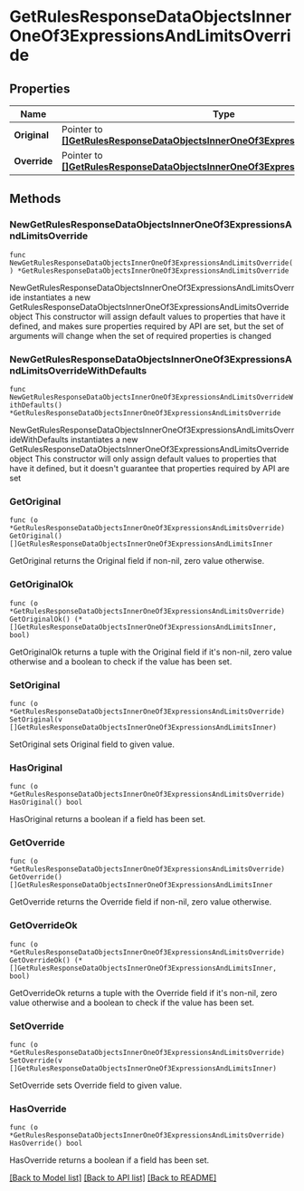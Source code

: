 # GetRulesResponseDataObjectsInnerOneOf3ExpressionsAndLimitsOverride

## Properties

Name | Type | Description | Notes
------------ | ------------- | ------------- | -------------
**Original** | Pointer to [**[]GetRulesResponseDataObjectsInnerOneOf3ExpressionsAndLimitsInner**](GetRulesResponseDataObjectsInnerOneOf3ExpressionsAndLimitsInner.md) |  | [optional] 
**Override** | Pointer to [**[]GetRulesResponseDataObjectsInnerOneOf3ExpressionsAndLimitsInner**](GetRulesResponseDataObjectsInnerOneOf3ExpressionsAndLimitsInner.md) |  | [optional] 

## Methods

### NewGetRulesResponseDataObjectsInnerOneOf3ExpressionsAndLimitsOverride

`func NewGetRulesResponseDataObjectsInnerOneOf3ExpressionsAndLimitsOverride() *GetRulesResponseDataObjectsInnerOneOf3ExpressionsAndLimitsOverride`

NewGetRulesResponseDataObjectsInnerOneOf3ExpressionsAndLimitsOverride instantiates a new GetRulesResponseDataObjectsInnerOneOf3ExpressionsAndLimitsOverride object
This constructor will assign default values to properties that have it defined,
and makes sure properties required by API are set, but the set of arguments
will change when the set of required properties is changed

### NewGetRulesResponseDataObjectsInnerOneOf3ExpressionsAndLimitsOverrideWithDefaults

`func NewGetRulesResponseDataObjectsInnerOneOf3ExpressionsAndLimitsOverrideWithDefaults() *GetRulesResponseDataObjectsInnerOneOf3ExpressionsAndLimitsOverride`

NewGetRulesResponseDataObjectsInnerOneOf3ExpressionsAndLimitsOverrideWithDefaults instantiates a new GetRulesResponseDataObjectsInnerOneOf3ExpressionsAndLimitsOverride object
This constructor will only assign default values to properties that have it defined,
but it doesn't guarantee that properties required by API are set

### GetOriginal

`func (o *GetRulesResponseDataObjectsInnerOneOf3ExpressionsAndLimitsOverride) GetOriginal() []GetRulesResponseDataObjectsInnerOneOf3ExpressionsAndLimitsInner`

GetOriginal returns the Original field if non-nil, zero value otherwise.

### GetOriginalOk

`func (o *GetRulesResponseDataObjectsInnerOneOf3ExpressionsAndLimitsOverride) GetOriginalOk() (*[]GetRulesResponseDataObjectsInnerOneOf3ExpressionsAndLimitsInner, bool)`

GetOriginalOk returns a tuple with the Original field if it's non-nil, zero value otherwise
and a boolean to check if the value has been set.

### SetOriginal

`func (o *GetRulesResponseDataObjectsInnerOneOf3ExpressionsAndLimitsOverride) SetOriginal(v []GetRulesResponseDataObjectsInnerOneOf3ExpressionsAndLimitsInner)`

SetOriginal sets Original field to given value.

### HasOriginal

`func (o *GetRulesResponseDataObjectsInnerOneOf3ExpressionsAndLimitsOverride) HasOriginal() bool`

HasOriginal returns a boolean if a field has been set.

### GetOverride

`func (o *GetRulesResponseDataObjectsInnerOneOf3ExpressionsAndLimitsOverride) GetOverride() []GetRulesResponseDataObjectsInnerOneOf3ExpressionsAndLimitsInner`

GetOverride returns the Override field if non-nil, zero value otherwise.

### GetOverrideOk

`func (o *GetRulesResponseDataObjectsInnerOneOf3ExpressionsAndLimitsOverride) GetOverrideOk() (*[]GetRulesResponseDataObjectsInnerOneOf3ExpressionsAndLimitsInner, bool)`

GetOverrideOk returns a tuple with the Override field if it's non-nil, zero value otherwise
and a boolean to check if the value has been set.

### SetOverride

`func (o *GetRulesResponseDataObjectsInnerOneOf3ExpressionsAndLimitsOverride) SetOverride(v []GetRulesResponseDataObjectsInnerOneOf3ExpressionsAndLimitsInner)`

SetOverride sets Override field to given value.

### HasOverride

`func (o *GetRulesResponseDataObjectsInnerOneOf3ExpressionsAndLimitsOverride) HasOverride() bool`

HasOverride returns a boolean if a field has been set.


[[Back to Model list]](../README.md#documentation-for-models) [[Back to API list]](../README.md#documentation-for-api-endpoints) [[Back to README]](../README.md)



